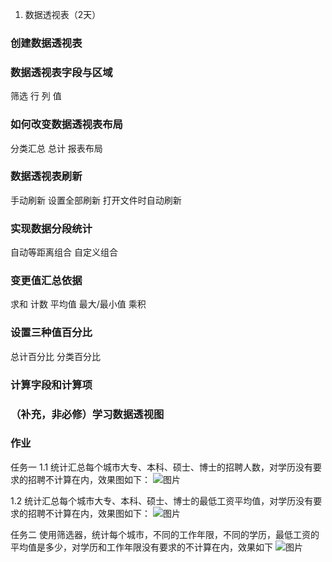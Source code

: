 
1. 数据透视表（2天）
### 创建数据透视表
### 数据透视表字段与区域
筛选
行
列
值
### 如何改变数据透视表布局
分类汇总
总计
报表布局
### 数据透视表刷新
手动刷新
设置全部刷新
打开文件时自动刷新
### 实现数据分段统计
自动等距离组合
自定义组合
### 变更值汇总依据
求和
计数
平均值
最大/最小值
乘积
### 设置三种值百分比
总计百分比
分类百分比
### 计算字段和计算项

### （补充，非必修）学习数据透视图


### 作业
任务一
1.1 统计汇总每个城市大专、本科、硕士、博士的招聘人数，对学历没有要求的招聘不计算在内，效果图如下：
![图片](https://uploader.shimo.im/f/Kc1c9YRoXV48Zf3L!thumbnail)

1.2 统计汇总每个城市大专、本科、硕士、博士的最低工资平均值，对学历没有要求的招聘不计算在内，效果图如下：
![图片](https://uploader.shimo.im/f/M7EqDPTw7SoKowqx!thumbnail)

任务二
使用筛选器，统计每个城市，不同的工作年限，不同的学历，最低工资的平均值是多少，对学历和工作年限没有要求的不计算在内，效果如下
![图片](https://uploader.shimo.im/f/sNwKCNg50scmICyj!thumbnail)
